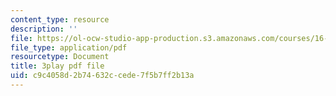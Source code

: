 ```yaml
---
content_type: resource
description: ''
file: https://ol-ocw-studio-app-production.s3.amazonaws.com/courses/16-90-computational-methods-in-aerospace-engineering-spring-2014/c9c4058d2b74632ccede7f5b7ff2b13a_FAKkYN2k_uk.pdf
file_type: application/pdf
resourcetype: Document
title: 3play pdf file
uid: c9c4058d-2b74-632c-cede-7f5b7ff2b13a
---
```

